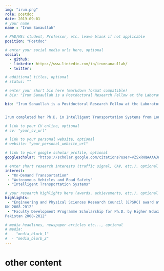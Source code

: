 ```yaml
---
img: "irum.png"
role: postdoc
date: 2019-09-01
# your name
name : "Irum Sanaullah"

# PhD/MSc student, Professor, etc. leave blank if not applicable
position: "Postdoc" 

# enter your social media urls here, optional
social: 
  - github:
  - linkedin: https://www.linkedin.com/in/irumsanaullah/
  - twitter:

# additional titles, optional
# status: ""

# enter your short bio here (markdown format compatible)
# bio: "Irum Sanaullah is a Postdoctoral Research Fellow at the Laboratory of Innovations in Transportation at Ryerson University working under the supervision of Dr. Bilal Farooq. Her research focused on investigating the Spatial and temporal factors which impact the On-Demand Transit. She worked on the City of Belleville's on-demand transit project to carry out the performance analysis.

bio: "Irum Sanaullah is a Postdoctoral Research Fellow at the Laboratory of Innovations in Transportation at Toronto Metropolitan University, working under the supervision of Dr. Bilal Farooq. Her research focused on investigating driver behaviour, especially of newcomers in Canada, for which she is collaborating with the Ministry of Transportation, Ontario.


Irum completed her Ph.D. in Intelligent Transportation Systems from Loughborough University, UK, in 2013. She has also worked as a researcher on the project of social and environmental impacts of adopting a driverless car (dial-a-pod) system in the UK. She has been teaching Transportation-related subjects in Universities for the last ten years." 

# link to your CV online, optional
# cv: "your_cv_url" 

# link to your personal website, optional
# website: "your_personal_website_url" 

# link to your google scholar profile, optional
googlescholar: "https://scholar.google.com/citations?user=vZSxRHQAAAAJ&hl" 

# enter short research interests (traffic signal, CAV, etc.), optional
interest: 
 - "On-Demand Transportation"
 - "Autonomous Vehicles and Road Safety" 
 - "Intelligent Transportation Systems"

# your research highlights here (awards, achievements, etc.), optional
highlights: 
 - "Engineering and Physical Sciences Research Council (EPSRC) award at Loughborough University,
UK 2008-2012"
 - "Faculty Development Programme Scholarship for Ph.D. by Higher Education Commission (HEC),
Pakistan 2008-2012"

# media headlines, newspaper articles etc..., optional
# media: 
#  - "media_blurb_1"
#  - "media_blurb_2" 
---
```

# other content

